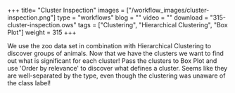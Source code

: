 +++
title= "Cluster Inspection"
images =  ["/workflow_images/cluster-inspection.png"]
type = "workflows"
blog =  ""
video = ""
download = "315-cluster-inspection.ows"
tags = ["Clustering", "Hierarchical Clustering", "Box Plot"]
weight = 315
+++

We use the zoo data set in combination with Hierarchical Clustering to discover groups of animals. Now that we have the clusters we want to find out what is significant for each cluster! Pass the clusters to Box Plot and use 'Order by relevance' to discover what defines a cluster. Seems like they are well-separated by the type, even though the clustering was unaware of the class label!
